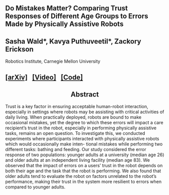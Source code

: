 <!---
# Do Mistakes Matter? Comparing Trust Responses of Different Age Groups to Errors Made by Physically Assistive Robots
---->
## Do Mistakes Matter? Comparing Trust Responses of Different Age Groups to Errors Made by Physically Assistive Robots
## Sasha Wald\*, Kavya Puthuveetil\*, Zackory Erickson
Robotics Institute, Carnegie Mellon University
## [[arXiv]](https://google.com)  &nbsp;  [[Video]](https://google.com)  &nbsp;  [[Code]](https://google.com)

<h2 style="text-align: center;">Abstract</h2>


<p style="test-align: center;">Trust is a key factor in ensuring acceptable
human-robot interaction, especially in settings where robots
may be assisting with critical activities of daily living. When
practically deployed, robots are bound to make occasional
mistakes, yet the degree to which these errors will impact a care
recipient’s trust in the robot, especially in performing physically
assistive tasks, remains an open question. To investigate this,
we conducted experiments where participants interacted with
physically assistive robots which would occasionally make inten-
tional mistakes while performing two different tasks: bathing
and feeding. Our study considered the error response of two
populations: younger adults at a university (median age 26) and
older adults at an independent living facility (median age 83).
We observed that the impact of errors on a users’ trust in the
robot depends on both their age and the task that the robot is
performing. We also found that older adults tend to evaluate
the robot on factors unrelated to the robot’s performance,
making their trust in the system more resilient to errors when
compared to younger adults.</p>
